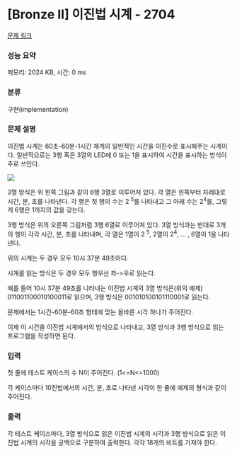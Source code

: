 # [Bronze II] 이진법 시계 - 2704 

[문제 링크](https://www.acmicpc.net/problem/2704) 

### 성능 요약

메모리: 2024 KB, 시간: 0 ms

### 분류

구현(implementation)

### 문제 설명

<p>이진법 시계는 60초-60분-1시간 체계의 일반적인 시간을 이진수로 표시해주는 시계이다. 일반적으로는 3행 혹은 3열의 LED에 0 또는 1을 표시하여 시간을 표시하는 방식이 주로 쓰인다.</p>

<p><img src="https://www.acmicpc.net/upload/images/binaryclock.png" style="background-color:initial"></p>

<p>3열 방식은 위 왼쪽 그림과 같이 6행 3열로 이루어져 있다. 각 열은 왼쪽부터 차례대로 시간, 분, 초를 나타낸다. 각 행은 첫 행의 수는 2 <sup>5</sup>를 나타내고 그 아래 수는 2<sup>4</sup>를, 그렇게 6행은 1까지의 값을 갖는다.</p>

<p>3행 방식은 위의 오른쪽 그림처럼 3행 6열로 이루어져 있다. 3열 방식과는 반대로 3개의 행이 각각 시간, 분, 초를 나타내며, 각 열은 1열이 2 <sup>5</sup>, 2열이 2<sup>4</sup>, ... , 6열이 1을 나타낸다.</p>

<p>위의 시계는 두 경우 모두 10시 37분 49초이다.</p>

<p>시계를 읽는 방식은 두 경우 모두 행우선 좌->우로 읽는다.</p>

<p>예를 들어 10시 37분 49초를 나타내는 이진법 시계의 3열 방식은(위의 예제) 011001100010100011로 읽으며, 3행 방식은 001010100101110001로 읽는다.</p>

<p>문제에서는 1시간-60분-60초 형태에 맞는 올바른 시각 하나가 주어진다.</p>

<p>이제 이 시간을 이진법 시계에서의 방식으로 나타내고, 3열 방식과 3행 방식으로 읽는 프로그램을 작성하면 된다.</p>

### 입력 

 <p>첫 줄에 테스트 케이스의 수 N이 주어진다. (1<=N<=1000)</p>

<p>각 케이스마다 10진법에서의 시간, 분, 초로 나타낸 시각이 한 줄에 예제의 형식과 같이 주어진다.</p>

### 출력 

 <p>각 테스트 케이스마다, 3열 방식으로 읽은 이진법 시계의 시각과 3행 방식으로 읽은 이진법 시계의 시각을 공백으로 구분하여 출력한다. 각각 18개의 비트를 가져야 한다.</p>

